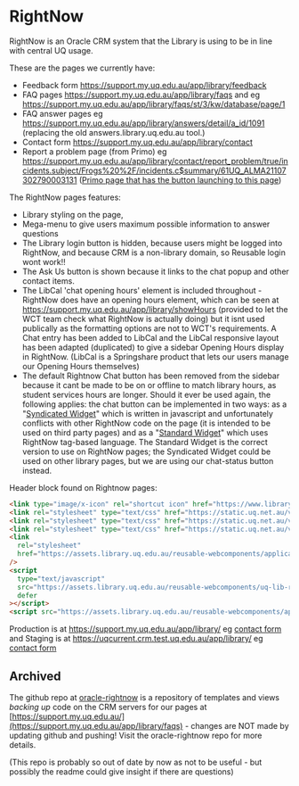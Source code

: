 # RightNow

RightNow is an Oracle CRM system that the Library is using to be in line with central UQ usage.

These are the pages we currently have:

- Feedback form <https://support.my.uq.edu.au/app/library/feedback>
- FAQ pages <https://support.my.uq.edu.au/app/library/faqs> and eg <https://support.my.uq.edu.au/app/library/faqs/st/3/kw/database/page/1>
- FAQ answer pages eg <https://support.my.uq.edu.au/app/library/answers/detail/a_id/1091> (replacing the old answers.library.uq.edu.au tool.)
- Contact form <https://support.my.uq.edu.au/app/library/contact>
- Report a problem page (from Primo) eg <https://support.my.uq.edu.au/app/library/contact/report_problem/true/incidents.subject/Frogs%20%2F/incidents.c$summary/61UQ_ALMA21107302790003131> ([Primo page that has the button launching to this page](https://search.library.uq.edu.au/primo-explore/fulldisplay?docid=61UQ_ALMA21102980340003131&context=L&vid=61UQ&lang=en_US&search_scope=61UQ_All&adaptor=Local%20Search%20Engine&isFrbr=true&tab=61uq_all&query=any,contains,Frogs))

The RightNow pages features:

- Library styling on the page,
- Mega-menu to give users maximum possible information to answer questions
- The Library login button is hidden, because users might be logged into RightNow, and because CRM is a non-library domain, so Reusable login wont work!!
- The Ask Us button is shown because it links to the chat popup and other contact items.
- The LibCal 'chat opening hours' element is included throughout - RightNow does have an opening hours element, which can be seen at <https://support.my.uq.edu.au/app/library/showHours> (provided to let the WCT team check what RightNow is actually doing) but it isnt used publically as the formatting options are not to WCT's requirements. A Chat entry has been added to LibCal and the LibCal responsive layout has been adapted (duplicated) to give a sidebar Opening Hours display in RightNow. (LibCal is a Springshare product that lets our users manage our Opening Hours themselves)
- The default Rightnow Chat button has been removed from the sidebar because it cant be made to be on or offline to match library hours, as student services hours are longer. Should it ever be used again, the following applies: the chat button can be implemented in two ways: as a "[Syndicated Widget](https://support.my.uq.edu.au/ci/tags/syndicated_widgets)" which is written in javascript and unfortunately conflicts with other RightNow code on the page (it is intended to be used on third party pages) and as a "[Standard Widget](https://support.my.uq.edu.au/ci/admin/docs/widgets/standard)" which uses RightNow tag-based language. The Standard Widget is the correct version to use on RightNow pages; the Syndicated Widget could be used on other library pages, but we are using our chat-status button instead.

Header block found on Rightnow pages:

```html
<link type="image/x-icon" rel="shortcut icon" href="https://www.library.uq.edu.au/favicon.ico" />
<link rel="stylesheet" type="text/css" href="https://static.uq.net.au/v6/fonts/Roboto/roboto.css" />
<link rel="stylesheet" type="text/css" href="https://static.uq.net.au/v9/fonts/Merriweather/merriweather.css" />
<link rel="stylesheet" type="text/css" href="https://static.uq.net.au/v13/fonts/Montserrat/montserrat.css" />
<link
  rel="stylesheet"
  href="https://assets.library.uq.edu.au/reusable-webcomponents/applications/rightnow/custom-styles.css"
/>
<script
  type="text/javascript"
  src="https://assets.library.uq.edu.au/reusable-webcomponents/uq-lib-reusable.min.js"
  defer
></script>
<script src="https://assets.library.uq.edu.au/reusable-webcomponents/applications/rightnow/load.js" async></script>
```

Production is at <https://support.my.uq.edu.au/app/library/> eg [contact form](https://support.my.uq.edu.au/app/library/contact) and Staging is at <https://uqcurrent.crm.test.uq.edu.au/app/library/> eg [contact form](https://uqcurrent.crm.test.uq.edu.au/app/library/contact)

## Archived

The github repo at [oracle-rightnow](https://github.com/uqlibrary/oracle-rightnow) is a repository of templates and views _backing up_ code on the CRM servers for our pages at [https://support.my.uq.edu.au/](https://support.my.uq.edu.au/app/library/faqs) - changes are NOT made by updating github and pushing! Visit the oracle-rightnow repo for more details.

(This repo is probably so out of date by now as not to be useful - but possibly the readme could give insight if there are questions)
